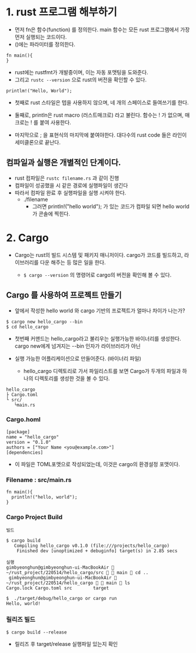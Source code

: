 # 1. rust 프로그램 해부하기

- 먼저 fn은 함수(function) 를 정의한다. main 함수는 모든 rust 프로그램에서 가장 먼저 실행되는 코드이다.
- ()에는 파라미터를 정의한다.

```
fn main(){
}
```

- rust에는 rustfmt가 개발중이며, 이는 자동 포맷팅을 도와준다.
- 그리고 `rustc --version` 으로 rust의 버전을 확인할 수 있다.

```
printlm!("Hello, World");
```

- 첫째로 rust 스타일은 텝을 사용하지 않으며, 네 개의 스페이스로 들여쓰기를 한다.

- 둘째로, println은 rust macro (러스트매크로) 라고 불린다. 함수는 ! 가 없으며, 매크로는 ! 를 붙여 사용한다.

- 마지막으로 ; 을 표현식의 마지막에 붙여야한다. 대다수의 rust code 들은 라인이 세미클론으로 끝난다.

## 컴파일과 실행은 개별적인 단계이다.

- rust 컴파일은 `rustc filename.rs` 과 같이 진행
- 컴파일이 성공했을 시 같은 경로에 실행파일이 생긴다
- 따라서 컴파일 완료 후 실행파일을 실행 시켜야 한다.
  - ./filename
    - 그러면 println!("hello world"); 가 있는 코드가 컴파일 되면 hello world가 콘솔에 찍힌다.

# 2. Cargo

- Cargo는 rust의 빌드 시스템 및 패키지 매니저이다. cargo가 코드를 빌드하고, 라이브러리를 다운 해주는 등 많은 일을 한다.

  - `$ cargo --version` 의 명령어로 cargo의 버전을 확인해 볼 수 있다.

## Cargo 를 사용하여 프로젝트 만들기

- 앞에서 작성한 hello world 와 cargo 기반의 프로젝트가 얼마나 차이가 나는가?

```
$ cargo new hello_cargo --bin
$ cd hello_cargo

```

- 첫번째 커맨드는 hello_cargo라고 불리우는 실행가능한 바이너리를 생성한다. cargo new에게 넘겨지는 --bin 인자가 라이브러리가 아닌
- 실행 가능한 어플리케이션으로 만들어준다. (바이너리 파일)

  - hello_cargo 디렉토리로 가서 파일리스트를 보면 Cargo가 두개의 파일과 하나의 디렉토리를 생성한 것을 볼 수 있다.

```
hello_cargo
├ Cargo.toml
└ src/
   └main.rs

```

### Cargo.homl

```
[package]
name = "hello_cargo"
version = "0.1.0"
authors = ["Your Name <you@example.com>"]
[dependencies]
```

- 이 파일은 TOML포맷으로 작성되었는데, 이것은 cargo의 환경설정 포맷이다.

### Filename : src/main.rs

```
fn main(){
  println!("hello, world");
}

```

### Cargo Project Build

```
빌드

$ cargo build
   Compiling hello_cargo v0.1.0 (file:///projects/hello_cargo)
    Finished dev [unoptimized + debuginfo] target(s) in 2.85 secs
```

```
실행
gimbyeonghun@gimbyeonghun-ui-MacBookAir  ~/rust_project/220514/hello_cargo/src   main  cd ..
 gimbyeonghun@gimbyeonghun-ui-MacBookAir  ~/rust_project/220514/hello_cargo   main  ls
Cargo.lock Cargo.toml src        target

$  ./target/debug/hello_cargo or cargo run
Hello, world!
```

### 릴리즈 빌드

```
$ cargo build --release

```

- 릴리즈 후 target/release 실행파일 있는지 확인
